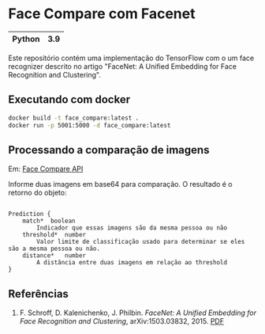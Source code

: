 # Face Compare com Facenet 

| Python | 3.9 |
| :---: | :---: |


Este repositório contém uma implementação do TensorFlow com o um face recognizer descrito no artigo "FaceNet: A Unified Embedding for Face Recognition and Clustering". 

## Executando com docker

```bash
docker build -t face_compare:latest .
docker run -p 5001:5000 -d face_compare:latest
```
## Processando a comparação de imagens

Em: [Face Compare API](http://localhost:5001/)

Informe duas imagens em base64 para comparação. O resultado é o retorno do objeto:

```

Prediction {
    match*	boolean
        Indicador que essas imagens são da mesma pessoa ou não
    threshold*	number
        Valor limite de classificação usado para determinar se eles são a mesma pessoa ou não.
    distance*	number
        A distância entre duas imagens em relação ao threshold
}

```


## Referências

1. F. Schroff, D. Kalenichenko, J. Philbin. _FaceNet: A Unified Embedding for Face Recognition and Clustering_, arXiv:1503.03832, 2015. [PDF](https://arxiv.org/pdf/1503.03832)


